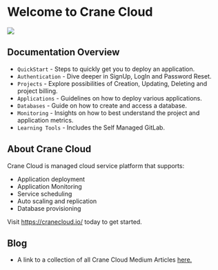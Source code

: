 # Welcome to Crane Cloud

![](/img/landingPage.png)

## Documentation Overview

- `QuickStart` - Steps to quickly get you to deploy an application.
- `Authentication` - Dive deeper in SignUp, LogIn and Password Reset.
- `Projects` - Explore possibilities of Creation, Updating, Deleting and project billing.
- `Applications` - Guidelines on how to deploy various applications.
- `Databases` - Guide on how to create and access a database.
- `Monitoring` - Insights on how to best understand the project and application metrics.
- `Learning Tools` - Includes the Self Managed GitLab.

## About Crane Cloud

Crane Cloud is managed cloud service platform that supports:

- Application deployment
- Application Monitoring
- Service scheduling
- Auto scaling and replication
- Database provisioning

Visit <https://cranecloud.io/> today to get started.

## Blog

- A link to a collection of all Crane Cloud Medium Articles [here.](https://medium.com/cranecloud/)
